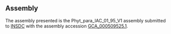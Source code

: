 

Assembly
--------

The assembly presented is the Phyt\_para\_IAC\_01\_95\_V1 assembly
submitted to [INSDC](http://www.insdc.org) with the assembly accession
[GCA\_000509525.1](http://www.ebi.ac.uk/ena/data/view/GCA_000509525.1).
